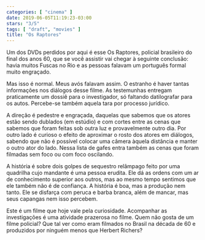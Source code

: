 ```yaml
---
categories: [ "cinema" ]
date: 2019-06-05T11:19:23-03:00
stars: "3/5"
tags: [ "draft", "movies" ]
title: "Os Raptores"
---
```

Um dos DVDs perdidos por aqui é esse Os Raptores, policial brasileiro do final dos anos 60, que se você assistir vai chegar à seguinte conclusão: havia muitos Fuscas no Rio e as pessoas falavam um português formal muito engraçado.

Mas isso é normal. Meus avós falavam assim. O estranho é haver tantas informações nos diálogos desse filme. As testemunhas entregam praticamente um dossiê para o investigador, só faltando datilografar para os autos. Percebe-se também aquela tara por processo jurídico.

A direção é pedestre e engraçada, daquelas que sabemos que os atores estão sendo dublados (em estúdio) e com cortes entre as cenas que sabemos que foram feitas sob outra luz e provavelmente outro dia. Por outro lado é curioso o efeito de aproximar o rosto dos atores em diálogos, sabendo que não é possível colocar uma câmera àquela distância e manter o outro ator do lado. Nessa lista de gafes entra também as cenas que foram filmadas sem foco ou com foco oscilando.

A história é sobre dois golpes de sequestro relâmpago feito por uma quadrilha cujo mandante é uma pessoa erudita. Ele dá as ordens com um ar de conhecimento superior aos outros, mas ao mesmo tempo sentimos que ele também não é de confiança. A história é boa, mas a produção nem tanto. Ele se disfarça com peruca e barba branca, além de mancar, mas seus capangas nem isso percebem.

Este é um filme que hoje vale pela curiosidade. Acompanhar as investigações é uma atividade prazerosa no filme. Quem não gosta de um filme policial? Que tal ver como eram filmados no Brasil na década de 60 e produzidos por ninguém menos que Herbert Richers?
